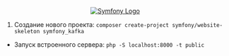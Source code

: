<p align="center"><a href="https://symfony.com" target="_blank">
    <img src="https://symfony.com/logos/symfony_dynamic_01.svg" alt="Symfony Logo">
</a></p>

1. Создание нового проекта:
`composer create-project symfony/website-skeleton symfony_kafka`

- Запуск встроенного сервера: 
`php -S localhost:8000 -t public`